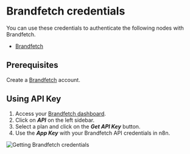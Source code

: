 # Brandfetch credentials

You can use these credentials to authenticate the following nodes with Brandfetch.

- [Brandfetch](/integrations/builtin/app-nodes/n8n-nodes-base.brandfetch/)

## Prerequisites

Create a [Brandfetch](https://brandfetch.io/account) account.

## Using API Key

1. Access your [Brandfetch dashboard](https://brandfetch.io/dashboard).
2. Click on ***API*** on the left sidebar.
3. Select a plan and click on the ***Get API Key*** button.
4. Use the ***App Key*** with your Brandfetch API credentials in n8n.

![Getting Brandfetch credentials](/_images/integrations/builtin/credentials/brandfetch/using-api.gif)
